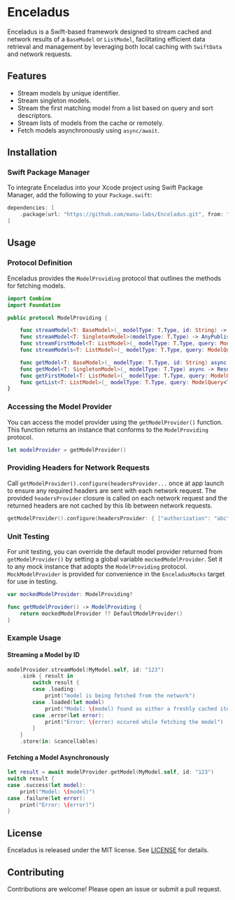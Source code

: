 # Enceladus

Enceladus is a Swift-based framework designed to stream cached and network results of a `BaseModel` or `ListModel`, facilitating efficient data retrieval and management by leveraging both local caching with `SwiftData` and network requests.

## Features

- Stream models by unique identifier.
- Stream singleton models.
- Stream the first matching model from a list based on query and sort descriptors.
- Stream lists of models from the cache or remotely.
- Fetch models asynchronously using `async/await`.

## Installation

### Swift Package Manager

To integrate Enceladus into your Xcode project using Swift Package Manager, add the following to your `Package.swift`:

```swift
dependencies: [
    .package(url: "https://github.com/manu-labs/Enceladus.git", from: "1.0.0")
]
```

## Usage

### Protocol Definition

Enceladus provides the `ModelProviding` protocol that outlines the methods for fetching models.

```swift
import Combine
import Foundation

public protocol ModelProviding {

    func streamModel<T: BaseModel>(_ modelType: T.Type, id: String) -> AnyPublisher<ModelQueryResult<T>, Never>
    func streamModel<T: SingletonModel>(modelType: T.Type) -> AnyPublisher<ModelQueryResult<T>, Never>
    func streamFirstModel<T: ListModel>(_ modelType: T.Type, query: ModelQuery<T>?, sortDescriptors: [SortDescriptor<T>]?) -> AnyPublisher<ModelQueryResult<T>, Never>
    func streamModels<T: ListModel>(_ modelType: T.Type, query: ModelQuery<T>?, limit: Int?, sortDescriptors: [SortDescriptor<T>]?) -> AnyPublisher<ListQueryResult<T>, Never>

    func getModel<T: BaseModel>(_ modelType: T.Type, id: String) async -> Result<T, Error>
    func getModel<T: SingletonModel>(_ modelType: T.Type) async -> Result<T, Error>
    func getFirstModel<T: ListModel>(_ modelType: T.Type, query: ModelQuery<T>?, sortDescriptors: [SortDescriptor<T>]?) async -> Result<T, Error>
    func getList<T: ListModel>(_ modelType: T.Type, query: ModelQuery<T>?, limit: Int?, sortDescriptors: [SortDescriptor<T>]?) async -> Result<[T], Error>
}
```

### Accessing the Model Provider

You can access the model provider using the `getModelProvider()` function. This function returns an instance that conforms to the `ModelProviding` protocol.

```swift
let modelProvider = getModelProvider()
```

### Providing Headers for Network Requests

Call `getModelProvider().configure(headersProvider...` once at app launch to ensure any required headers are sent with each network request.  The provided `headersProvider` closure is called on each network request and the returned headers are not cached by this lib between network requests.

```swift
getModelProvider().configure(headersProvider: { ["authorization": "abc"] })
```

### Unit Testing

For unit testing, you can override the default model provider returned from `getModelProvider()` by setting a global variable `mockedModelProvider`.  Set it to any mock instance that adopts the `ModelProviding` protocol.  `MockModelProvider` is provided for convenience in the `EnceladusMocks` target for use in testing.

```swift
var mockedModelProvider: ModelProviding?

func getModelProvider() -> ModelProviding {
    return mockedModelProvider ?? DefaultModelProvider()
}
```

### Example Usage

#### Streaming a Model by ID

```swift
modelProvider.streamModel(MyModel.self, id: "123")
    .sink { result in
        switch result {
        case .loading:
            print("model is being fetched from the network")
        case .loaded(let model)
            print("Model: \(model) found as either a freshly cached item or result of a network request")
        case .error(let error):
            print("Error: \(error) occured while fetching the model")
        }
    }
    .store(in: &cancellables)
```

#### Fetching a Model Asynchronously

```swift
let result = await modelProvider.getModel(MyModel.self, id: "123")
switch result {
case .success(let model):
    print("Model: \(model)")
case .failure(let error):
    print("Error: \(error)")
}
```

## License

Enceladus is released under the MIT license. See [LICENSE](LICENSE) for details.

## Contributing

Contributions are welcome! Please open an issue or submit a pull request.

